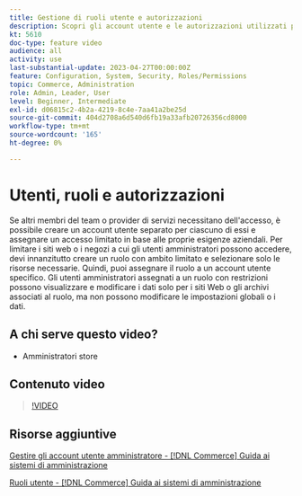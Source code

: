 ```yaml
---
title: Gestione di ruoli utente e autorizzazioni
description: Scopri gli account utente e le autorizzazioni utilizzati per controllare l’accesso a [!DNL Commerce] e archiviare i dati in Admin.
kt: 5610
doc-type: feature video
audience: all
activity: use
last-substantial-update: 2023-04-27T00:00:00Z
feature: Configuration, System, Security, Roles/Permissions
topic: Commerce, Administration
role: Admin, Leader, User
level: Beginner, Intermediate
exl-id: d06815c2-4b2a-4219-8c4e-7aa41a2be25d
source-git-commit: 404d2708a6d540d6fb19a33afb20726356cd8000
workflow-type: tm+mt
source-wordcount: '165'
ht-degree: 0%

---
```


# Utenti, ruoli e autorizzazioni

Se altri membri del team o provider di servizi necessitano dell&#39;accesso, è possibile creare un account utente separato per ciascuno di essi e assegnare un accesso limitato in base alle proprie esigenze aziendali. Per limitare i siti web o i negozi a cui gli utenti amministratori possono accedere, devi innanzitutto creare un ruolo con ambito limitato e selezionare solo le risorse necessarie. Quindi, puoi assegnare il ruolo a un account utente specifico. Gli utenti amministratori assegnati a un ruolo con restrizioni possono visualizzare e modificare i dati solo per i siti Web o gli archivi associati al ruolo, ma non possono modificare le impostazioni globali o i dati.

## A chi serve questo video?

- Amministratori store

## Contenuto video

>[!VIDEO](https://video.tv.adobe.com/v/343654?quality=12&learn=on)

## Risorse aggiuntive

[Gestire gli account utente amministratore - [!DNL Commerce] Guida ai sistemi di amministrazione](https://experienceleague.adobe.com/docs/commerce-admin/systems/user-accounts/permissions-users-all.html)

[Ruoli utente - [!DNL Commerce] Guida ai sistemi di amministrazione](https://experienceleague.adobe.com/docs/commerce-admin/systems/user-accounts/permissions-user-roles.html)
